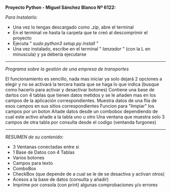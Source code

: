 **Proyecto Python - Miguel Sánchez Blanco Nº 6122:**


*Para Instalarlo:*

- Una vez lo tengas descargado como *.zip*, abre el terminal
- En el terminal ve hasta la carpeta que te creó al descomprimir el proyecto
- Ejecuta " *sudo python3 setup.py install* "
- Una vez instalado, escribe en el terminal " *lanzador* " (con la L en minuscula) y ya debería ejecutarse


-----------------------------------------------------------------------------------------------------------------
*Programa sobre la gestión de una empresa de transportes*

El funcionamiento es sencillo, nada mas iniciar ya solo dejará 2 opciones a elegir y no se activará la tercera hasta que se haga lo que indica (busque como hacerlo para activar y desactivar botones)
Contiene una base de dartos con 4 tablas que tienen datos metidos y se le añaden mas en los campos de la aplicación correspondientes.
Muestra datos de una fila de esos campos en sus sitios correspondientes
Funcion para "limpiar" los campos por un boton
Añade datos desde un combobox dependiendo de cual este activo añade a la tabla uno u otro
Una ventana que muestra solo 3 campos de otra tabla por consulta desde el codigo (ventanda furgones)

-----------------------------------------------------------------------------------------------------------------

*RESUMEN de su contenido:*

- 3 Ventanas conectadas entre si
- 1 Base de Datos con 4 Tablas
- Varios botones
- Campos para texto
- ComboBox
- CheckBox (que depende de a cual se le de se desactiva y activan otros)
- Acesos a la base de datos (consulta y añadir)
- Imprime por consola (con print) algunas comprobaciones y/o errores
